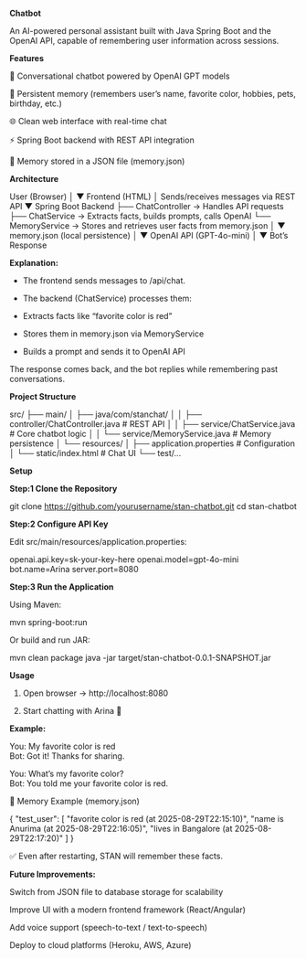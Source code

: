 **Chatbot**

An AI-powered personal assistant built with Java Spring Boot and the OpenAI API, capable of remembering user information across sessions.


**Features**

🤖 Conversational chatbot powered by OpenAI GPT models

🧠 Persistent memory (remembers user’s name, favorite color, hobbies, pets, birthday, etc.)

🌐 Clean web interface with real-time chat

⚡ Spring Boot backend with REST API integration

💾 Memory stored in a JSON file (memory.json)


**Architecture**

User (Browser)
   │
   ▼
Frontend (HTML)
   │   Sends/receives messages via REST API
   ▼
Spring Boot Backend
   ├── ChatController   → Handles API requests
   ├── ChatService      → Extracts facts, builds prompts, calls OpenAI
   └── MemoryService    → Stores and retrieves user facts from memory.json
   │
   ▼
memory.json (local persistence)
   │
   ▼
OpenAI API (GPT-4o-mini)
   │
   ▼
Bot’s Response

**Explanation:**

* The frontend sends messages to /api/chat.

* The backend (ChatService) processes them:

* Extracts facts like “favorite color is red”

* Stores them in memory.json via MemoryService

* Builds a prompt and sends it to OpenAI API


The response comes back, and the bot replies while remembering past conversations.


**Project Structure**

src/
 ├── main/
 │   ├── java/com/stanchat/
 │   │   ├── controller/ChatController.java   # REST API
 │   │   ├── service/ChatService.java         # Core chatbot logic
 │   │   └── service/MemoryService.java       # Memory persistence
 │   └── resources/
 │       ├── application.properties           # Configuration
 │       └── static/index.html                # Chat UI
 └── test/...


**Setup**

**Step:1 Clone the Repository**

git clone https://github.com/yourusername/stan-chatbot.git
cd stan-chatbot

**Step:2 Configure API Key**

Edit src/main/resources/application.properties:

openai.api.key=sk-your-key-here
openai.model=gpt-4o-mini
bot.name=Arina
server.port=8080

**Step:3 Run the Application**

Using Maven:

mvn spring-boot:run

Or build and run JAR:

mvn clean package
java -jar target/stan-chatbot-0.0.1-SNAPSHOT.jar


**Usage**

1. Open browser → http://localhost:8080


2. Start chatting with Arina 🤖


**Example:**

You: My favorite color is red  
Bot: Got it! Thanks for sharing.  

You: What’s my favorite color?  
Bot: You told me your favorite color is red.


🧠 Memory Example (memory.json)

{
  "test_user": [
    "favorite color is red (at 2025-08-29T22:15:10)",
    "name is Anurima (at 2025-08-29T22:16:05)",
    "lives in Bangalore (at 2025-08-29T22:17:20)"
  ]
}

✅ Even after restarting, STAN will remember these facts.


**Future Improvements:**

Switch from JSON file to database storage for scalability

Improve UI with a modern frontend framework (React/Angular)

Add voice support (speech-to-text / text-to-speech)

Deploy to cloud platforms (Heroku, AWS, Azure)
